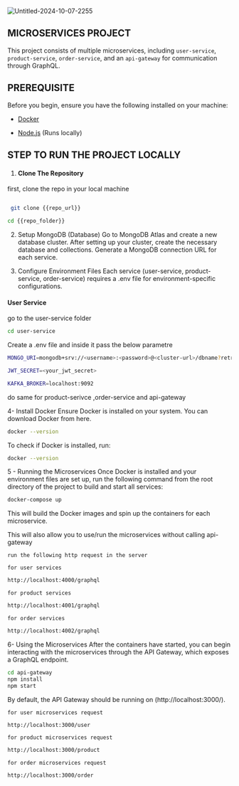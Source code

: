 ![Untitled-2024-10-07-2255](https://github.com/user-attachments/assets/21f81c0d-c552-47f8-9e03-df68bf736281)


## MICROSERVICES PROJECT

This project consists of multiple microservices, including ``user-service``, ``product-service``, ``order-service``, and an ``api-gateway`` for communication through GraphQL.

## PREREQUISITE

Before you begin, ensure you have the following installed on your machine:

- [Docker](https://www.docker.com/get-started/)

- [Node.js](https://nodejs.org/en) (Runs locally)

## STEP TO RUN THE PROJECT LOCALLY

1. #### Clone The Repository

first, clone the repo in your local machine

``` bash

 git clone {{repo_url}}

cd {{repo_folder}}

```

2. Setup MongoDB (Database) Go to MongoDB Atlas and create a new database cluster. After setting up your cluster, create the necessary database and collections. Generate a MongoDB connection URL for each service.

3. Configure Environment Files Each service (user-service, product-service, order-service) requires a .env file for environment-specific configurations.

#### User Service

go to the user-service folder

```` bash
cd user-service
````

Create a .env file and inside it pass the below parametre

```` bash
MONGO_URI=mongodb+srv://<username>:<password>@<cluster-url>/dbname?retryWrites=true&w=majority

JWT_SECRET=<your_jwt_secret>

KAFKA_BROKER=localhost:9092
````

do same for product-serivce ,order-service and api-gateway

4- Install Docker Ensure Docker is installed on your system. You can download Docker from here.

```` bash
docker --version
````

To check if Docker is installed, run:

```` bash
docker --version
````
   
5 -  Running the Microservices Once Docker is installed and your environment files are set up, run the following command from the root directory of the project to build and start all services:

```` bash
docker-compose up
````

This will build the Docker images and spin up the containers for each microservice.

This will also allow you to use/run the microservices without calling api-gateway

`` run the following http request in the server ``

``for user services``
```` bash
http://localhost:4000/graphql
````

`` for product services ``
```` bash
http://localhost:4001/graphql
````

`` for order services ``
```` bash
http://localhost:4002/graphql
````



6- Using the Microservices After the containers have started, you can begin interacting with the microservices through the API Gateway, which exposes a GraphQL endpoint.
```` bash
cd api-gateway
npm install
npm start
````

By default, the API Gateway should be running on (http://localhost:3000/).

`` for user microservices request ``

```` bash
http://localhost:3000/user
````

`` for product microservices request ``

```` bash
http://localhost:3000/product
````

`` for order microservices request ``

```` bash
http://localhost:3000/order
````
